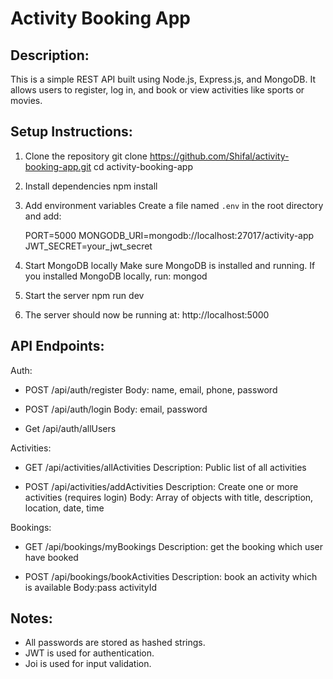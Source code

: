 Activity Booking App
=====================

Description:
------------
This is a simple REST API built using Node.js, Express.js, and MongoDB.
It allows users to register, log in, and book or view activities like sports or movies.

Setup Instructions:
-------------------

1. Clone the repository
   git clone https://github.com/Shifal/activity-booking-app.git
   cd activity-booking-app

2. Install dependencies
   npm install

3. Add environment variables
   Create a file named `.env` in the root directory and add:

   PORT=5000
   MONGODB_URI=mongodb://localhost:27017/activity-app
   JWT_SECRET=your_jwt_secret

4. Start MongoDB locally
   Make sure MongoDB is installed and running.
   If you installed MongoDB locally, run:
   mongod

5. Start the server
   npm run dev

6. The server should now be running at:
   http://localhost:5000


API Endpoints:
--------------

Auth:
- POST /api/auth/register
  Body: name, email, phone, password

- POST /api/auth/login
  Body: email, password

- Get /api/auth/allUsers

Activities:
- GET /api/activities/allActivities
  Description: Public list of all activities

- POST /api/activities/addActivities
  Description: Create one or more activities (requires login)
  Body: Array of objects with title, description, location, date, time

Bookings:
- GET /api/bookings/myBookings
  Description: get the booking which user have booked

- POST /api/bookings/bookActivities
  Description: book an activity which is available
  Body:pass activityId 


Notes:
------
- All passwords are stored as hashed strings.
- JWT is used for authentication.
- Joi is used for input validation.
